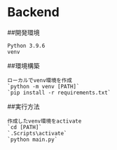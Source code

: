 # Backend

##開発環境
```
Python 3.9.6
venv
```

##環境構築
```
ローカルでvenv環境を作成
`python -m venv [PATH]`
`pip install -r requirements.txt`
```

##実行方法
```
作成したvenv環境をactivate
`cd [PATH]`
`.Scripts\activate`
`python main.py`
```
